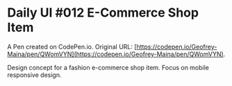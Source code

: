 # Daily UI #012 E-Commerce Shop Item

A Pen created on CodePen.io. Original URL: [https://codepen.io/Geofrey-Maina/pen/QWomVYN](https://codepen.io/Geofrey-Maina/pen/QWomVYN).

Design concept for a fashion e-commerce shop item. Focus on mobile responsive design.